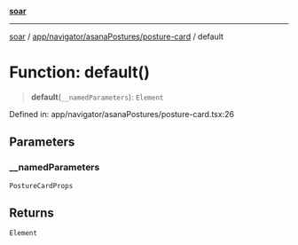 [**soar**](../../../../../README.md)

***

[soar](../../../../../modules.md) / [app/navigator/asanaPostures/posture-card](../README.md) / default

# Function: default()

> **default**(`__namedParameters`): `Element`

Defined in: app/navigator/asanaPostures/posture-card.tsx:26

## Parameters

### \_\_namedParameters

`PostureCardProps`

## Returns

`Element`
